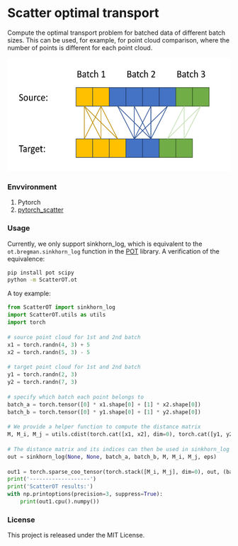 # Scatter optimal transport

Compute the optimal transport problem for batched data of different batch sizes. 
This can be used, for example, for point cloud comparison,
where the number of points is different for each point cloud.


<img src="reame_files/scatterOT.png" height="256"/> 

### Envvironment
1) Pytorch
1) [pytorch_scatter](https://github.com/rusty1s/pytorch_scatter)




### Usage

Currently, we only support sinkhorn_log,
which is equivalent to the ``ot.bregman.sinkhorn_log`` function in the [POT](https://pythonot.github.io/index.html) library.
A verification of the equivalence:
```cmd
pip install pot scipy
python -m ScatterOT.ot
```

A toy example:
```python
from ScatterOT import sinkhorn_log
import ScatterOT.utils as utils
import torch

# source point cloud for 1st and 2nd batch
x1 = torch.randn(4, 3) + 5
x2 = torch.randn(5, 3) - 5

# target point cloud for 1st and 2nd batch
y1 = torch.randn(2, 3)
y2 = torch.randn(7, 3)

# specify which batch each point belongs to
batch_a = torch.tensor([0] * x1.shape[0] + [1] * x2.shape[0])
batch_b = torch.tensor([0] * y1.shape[0] + [1] * y2.shape[0])

# We provide a helper function to compute the distance matrix
M, M_i, M_j = utils.cdist(torch.cat([x1, x2], dim=0), torch.cat([y1, y2], dim=0), batch_a, batch_b)

# The distance matrix and its indices can then be used in sinkhorn_log
out = sinkhorn_log(None, None, batch_a, batch_b, M, M_i, M_j, eps)

out1 = torch.sparse_coo_tensor(torch.stack([M_i, M_j], dim=0), out, (batch_a.shape[0], batch_b.shape[0])).to_dense()
print('-------------------')
print('ScatterOT results:')
with np.printoptions(precision=3, suppress=True):
    print(out1.cpu().numpy())

```


### License
This project is released under the MIT License.

